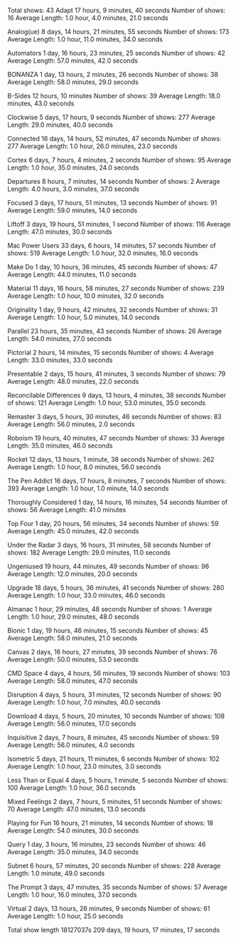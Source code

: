 Total shows: 43
Adapt
17 hours, 9 minutes, 40 seconds
Number of shows: 16
Average Length: 1.0 hour, 4.0 minutes, 21.0 seconds

Analog(ue)
8 days, 14 hours, 21 minutes, 55 seconds
Number of shows: 173
Average Length: 1.0 hour, 11.0 minutes, 34.0 seconds

Automators
1 day, 16 hours, 23 minutes, 25 seconds
Number of shows: 42
Average Length: 57.0 minutes, 42.0 seconds

BONANZA
1 day, 13 hours, 2 minutes, 26 seconds
Number of shows: 38
Average Length: 58.0 minutes, 29.0 seconds

B-Sides
12 hours, 10 minutes
Number of shows: 39
Average Length: 18.0 minutes, 43.0 seconds

Clockwise
5 days, 17 hours, 9 seconds
Number of shows: 277
Average Length: 29.0 minutes, 40.0 seconds

Connected
16 days, 14 hours, 52 minutes, 47 seconds
Number of shows: 277
Average Length: 1.0 hour, 26.0 minutes, 23.0 seconds

Cortex
6 days, 7 hours, 4 minutes, 2 seconds
Number of shows: 95
Average Length: 1.0 hour, 35.0 minutes, 24.0 seconds

Departures
8 hours, 7 minutes, 14 seconds
Number of shows: 2
Average Length: 4.0 hours, 3.0 minutes, 37.0 seconds

Focused
3 days, 17 hours, 51 minutes, 13 seconds
Number of shows: 91
Average Length: 59.0 minutes, 14.0 seconds

Liftoff
3 days, 19 hours, 51 minutes, 1 second
Number of shows: 116
Average Length: 47.0 minutes, 30.0 seconds

Mac Power Users
33 days, 6 hours, 14 minutes, 57 seconds
Number of shows: 519
Average Length: 1.0 hour, 32.0 minutes, 16.0 seconds

Make Do
1 day, 10 hours, 36 minutes, 45 seconds
Number of shows: 47
Average Length: 44.0 minutes, 11.0 seconds

Material
11 days, 16 hours, 58 minutes, 27 seconds
Number of shows: 239
Average Length: 1.0 hour, 10.0 minutes, 32.0 seconds

Originality
1 day, 9 hours, 42 minutes, 32 seconds
Number of shows: 31
Average Length: 1.0 hour, 5.0 minutes, 14.0 seconds

Parallel
23 hours, 35 minutes, 43 seconds
Number of shows: 26
Average Length: 54.0 minutes, 27.0 seconds

Pictorial
2 hours, 14 minutes, 15 seconds
Number of shows: 4
Average Length: 33.0 minutes, 33.0 seconds

Presentable
2 days, 15 hours, 41 minutes, 3 seconds
Number of shows: 79
Average Length: 48.0 minutes, 22.0 seconds

Reconcilable Differences
9 days, 13 hours, 4 minutes, 38 seconds
Number of shows: 121
Average Length: 1.0 hour, 53.0 minutes, 35.0 seconds

Remaster
3 days, 5 hours, 30 minutes, 46 seconds
Number of shows: 83
Average Length: 56.0 minutes, 2.0 seconds

Roboism
19 hours, 40 minutes, 47 seconds
Number of shows: 33
Average Length: 35.0 minutes, 46.0 seconds

Rocket
12 days, 13 hours, 1 minute, 38 seconds
Number of shows: 262
Average Length: 1.0 hour, 8.0 minutes, 56.0 seconds

The Pen Addict
16 days, 17 hours, 8 minutes, 7 seconds
Number of shows: 393
Average Length: 1.0 hour, 1.0 minute, 14.0 seconds

Thoroughly Considered
1 day, 14 hours, 16 minutes, 54 seconds
Number of shows: 56
Average Length: 41.0 minutes

Top Four
1 day, 20 hours, 56 minutes, 34 seconds
Number of shows: 59
Average Length: 45.0 minutes, 42.0 seconds

Under the Radar
3 days, 16 hours, 31 minutes, 58 seconds
Number of shows: 182
Average Length: 29.0 minutes, 11.0 seconds

Ungeniused
19 hours, 44 minutes, 49 seconds
Number of shows: 96
Average Length: 12.0 minutes, 20.0 seconds

Upgrade
18 days, 5 hours, 36 minutes, 41 seconds
Number of shows: 280
Average Length: 1.0 hour, 33.0 minutes, 46.0 seconds

Almanac
1 hour, 29 minutes, 48 seconds
Number of shows: 1
Average Length: 1.0 hour, 29.0 minutes, 48.0 seconds

Bionic
1 day, 19 hours, 46 minutes, 15 seconds
Number of shows: 45
Average Length: 58.0 minutes, 21.0 seconds

Canvas
2 days, 16 hours, 27 minutes, 39 seconds
Number of shows: 76
Average Length: 50.0 minutes, 53.0 seconds

CMD Space
4 days, 4 hours, 56 minutes, 19 seconds
Number of shows: 103
Average Length: 58.0 minutes, 47.0 seconds

Disruption
4 days, 5 hours, 31 minutes, 12 seconds
Number of shows: 90
Average Length: 1.0 hour, 7.0 minutes, 40.0 seconds

Download
4 days, 5 hours, 20 minutes, 10 seconds
Number of shows: 108
Average Length: 56.0 minutes, 17.0 seconds

Inquisitive
2 days, 7 hours, 8 minutes, 45 seconds
Number of shows: 59
Average Length: 56.0 minutes, 4.0 seconds

Isometric
5 days, 21 hours, 11 minutes, 6 seconds
Number of shows: 102
Average Length: 1.0 hour, 23.0 minutes, 3.0 seconds

Less Than or Equal
4 days, 5 hours, 1 minute, 5 seconds
Number of shows: 100
Average Length: 1.0 hour, 36.0 seconds

Mixed Feelings
2 days, 7 hours, 5 minutes, 51 seconds
Number of shows: 70
Average Length: 47.0 minutes, 13.0 seconds

Playing for Fun
16 hours, 21 minutes, 14 seconds
Number of shows: 18
Average Length: 54.0 minutes, 30.0 seconds

Query
1 day, 3 hours, 16 minutes, 23 seconds
Number of shows: 46
Average Length: 35.0 minutes, 34.0 seconds

Subnet
6 hours, 57 minutes, 20 seconds
Number of shows: 228
Average Length: 1.0 minute, 49.0 seconds

The Prompt
3 days, 47 minutes, 35 seconds
Number of shows: 57
Average Length: 1.0 hour, 16.0 minutes, 37.0 seconds

Virtual
2 days, 13 hours, 26 minutes, 9 seconds
Number of shows: 61
Average Length: 1.0 hour, 25.0 seconds

Total show length
18127037s
209 days, 19 hours, 17 minutes, 17 seconds
